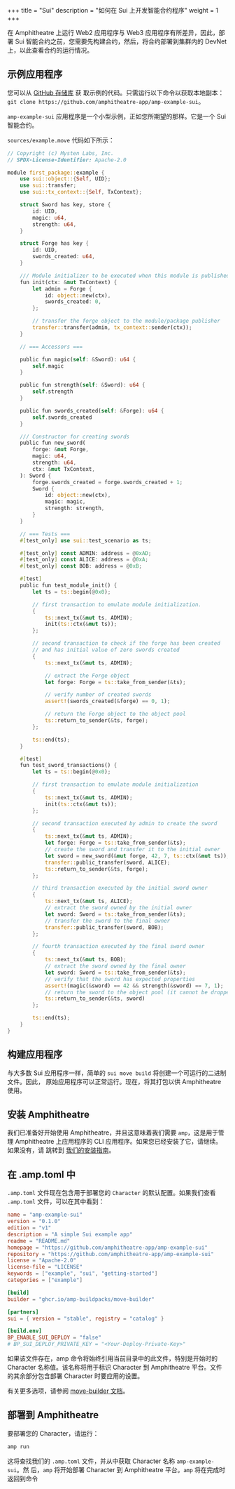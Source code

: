 +++
title = "Sui"
description = "如何在 Sui 上开发智能合约程序"
weight = 1
+++

在 Amphitheatre 上运行 Web2 应用程序与 Web3 应用程序有所差异，因此，部署 Sui 智能合约之前，您需要先构建合约，然后，将合约部署到集群内的 DevNet 上，以此查看合约的运行情况。

## 示例应用程序

您可以从 [GitHub 存储库](https://github.com/amphitheatre-app/amp-example-sui) 获
取示例的代码。只需运行以下命令以获取本地副本：`git clone
https://github.com/amphitheatre-app/amp-example-sui`。

`amp-example-sui` 应用程序是一个小型示例，正如您所期望的那样。它是一个 Sui 智能合约。

`sources/example.move` 代码如下所示：

```rust
// Copyright (c) Mysten Labs, Inc.
// SPDX-License-Identifier: Apache-2.0

module first_package::example {
    use sui::object::{Self, UID};
    use sui::transfer;
    use sui::tx_context::{Self, TxContext};

    struct Sword has key, store {
        id: UID,
        magic: u64,
        strength: u64,
    }

    struct Forge has key {
        id: UID,
        swords_created: u64,
    }

    /// Module initializer to be executed when this module is published
    fun init(ctx: &mut TxContext) {
        let admin = Forge {
            id: object::new(ctx),
            swords_created: 0,
        };

        // transfer the forge object to the module/package publisher
        transfer::transfer(admin, tx_context::sender(ctx));
    }

    // === Accessors ===

    public fun magic(self: &Sword): u64 {
        self.magic
    }

    public fun strength(self: &Sword): u64 {
        self.strength
    }

    public fun swords_created(self: &Forge): u64 {
        self.swords_created
    }

    /// Constructor for creating swords
    public fun new_sword(
        forge: &mut Forge,
        magic: u64,
        strength: u64,
        ctx: &mut TxContext,
    ): Sword {
        forge.swords_created = forge.swords_created + 1;
        Sword {
            id: object::new(ctx),
            magic: magic,
            strength: strength,
        }
    }

    // === Tests ===
    #[test_only] use sui::test_scenario as ts;

    #[test_only] const ADMIN: address = @0xAD;
    #[test_only] const ALICE: address = @0xA;
    #[test_only] const BOB: address = @0xB;

    #[test]
    public fun test_module_init() {
        let ts = ts::begin(@0x0);

        // first transaction to emulate module initialization.
        {
            ts::next_tx(&mut ts, ADMIN);
            init(ts::ctx(&mut ts));
        };

        // second transaction to check if the forge has been created
        // and has initial value of zero swords created
        {
            ts::next_tx(&mut ts, ADMIN);

            // extract the Forge object
            let forge: Forge = ts::take_from_sender(&ts);

            // verify number of created swords
            assert!(swords_created(&forge) == 0, 1);

            // return the Forge object to the object pool
            ts::return_to_sender(&ts, forge);
        };

        ts::end(ts);
    }

    #[test]
    fun test_sword_transactions() {
        let ts = ts::begin(@0x0);

        // first transaction to emulate module initialization
        {
            ts::next_tx(&mut ts, ADMIN);
            init(ts::ctx(&mut ts));
        };

        // second transaction executed by admin to create the sword
        {
            ts::next_tx(&mut ts, ADMIN);
            let forge: Forge = ts::take_from_sender(&ts);
            // create the sword and transfer it to the initial owner
            let sword = new_sword(&mut forge, 42, 7, ts::ctx(&mut ts));
            transfer::public_transfer(sword, ALICE);
            ts::return_to_sender(&ts, forge);
        };

        // third transaction executed by the initial sword owner
        {
            ts::next_tx(&mut ts, ALICE);
            // extract the sword owned by the initial owner
            let sword: Sword = ts::take_from_sender(&ts);
            // transfer the sword to the final owner
            transfer::public_transfer(sword, BOB);
        };

        // fourth transaction executed by the final sword owner
        {
            ts::next_tx(&mut ts, BOB);
            // extract the sword owned by the final owner
            let sword: Sword = ts::take_from_sender(&ts);
            // verify that the sword has expected properties
            assert!(magic(&sword) == 42 && strength(&sword) == 7, 1);
            // return the sword to the object pool (it cannot be dropped)
            ts::return_to_sender(&ts, sword)
        };

        ts::end(ts);
    }
}
```

## 构建应用程序

与大多数 Sui 应用程序一样，简单的 `sui move build` 将创建一个可运行的二进制文件。因此，
原始应用程序可以正常运行。现在，将其打包以供 Amphitheatre 使用。

## 安装 Amphitheatre

我们已准备好开始使用 Amphitheatre，并且这意味着我们需要 `amp`，这是用于管理
Amphitheatre 上应用程序的 CLI 应用程序。如果您已经安装了它，请继续。如果没有，请
跳转到 [我们的安装指南](@/installation/_index.zh.md)。

## 在 .amp.toml 中

`.amp.toml` 文件现在包含用于部署您的 `Character` 的默认配置。如果我们查看
`.amp.toml` 文件，可以在其中看到：

```toml
name = "amp-example-sui"
version = "0.1.0"
edition = "v1"
description = "A simple Sui example app"
readme = "README.md"
homepage = "https://github.com/amphitheatre-app/amp-example-sui"
repository = "https://github.com/amphitheatre-app/amp-example-sui"
license = "Apache-2.0"
license-file = "LICENSE"
keywords = ["example", "sui", "getting-started"]
categories = ["example"]

[build]
builder = "ghcr.io/amp-buildpacks/move-builder"

[partners]
sui = { version = "stable", registry = "catalog" }

[build.env]
BP_ENABLE_SUI_DEPLOY = "false"
# BP_SUI_DEPLOY_PRIVATE_KEY = "<Your-Deploy-Private-Key>"
```

如果该文件存在，amp 命令将始终引用当前目录中的此文件，特别是开始时的 Character
名称值。该名称将用于标识 Character 到 Amphitheatre 平台。文件的其余部分包含部署
Character 时要应用的设置。

有关更多选项，请参阅 [move-builder 文档](https://github.com/amp-buildpacks/move-builder)。

## 部署到 Amphitheatre

要部署您的 Character，请运行：

```sh
amp run
```

这将查找我们的 `.amp.toml` 文件，并从中获取 Character 名称 `amp-example-sui`。然
后，`amp` 将开始部署 Character 到 Amphitheatre 平台。`amp` 将在完成时返回到命令
